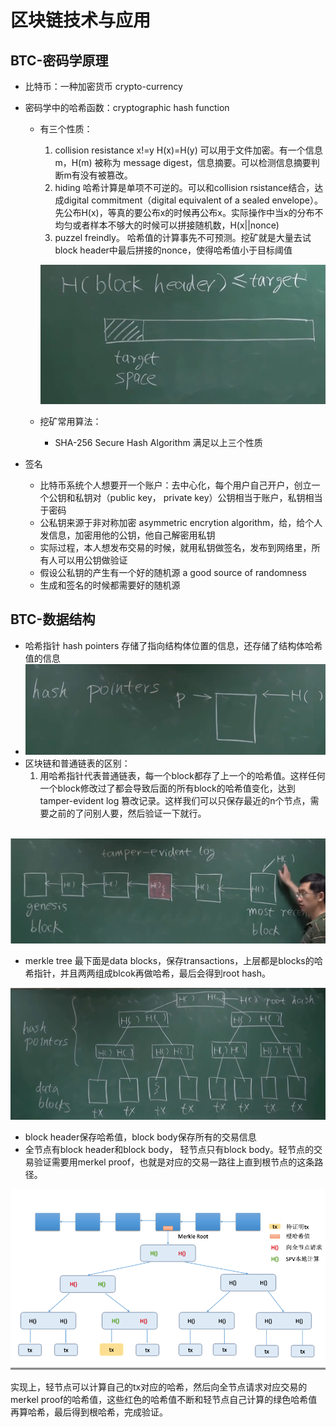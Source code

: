 # 区块链技术与应用



## BTC-密码学原理

- 比特币：一种加密货币 crypto-currency

- 密码学中的哈希函数：cryptographic hash function

  - 有三个性质：

    1. collision resistance x!=y H(x)=H(y) 可以用于文件加密。有一个信息m，H(m) 被称为 message digest，信息摘要。可以检测信息摘要判断m有没有被篡改。
    2. hiding  哈希计算是单项不可逆的。可以和collision rsistance结合，达成digital commitment（digital equivalent of a sealed envelope）。先公布H(x)，等真的要公布x的时候再公布x。实际操作中当x的分布不均匀或者样本不够大的时候可以拼接随机数，H(x||nonce)
    3. puzzel freindly。 哈希值的计算事先不可预测。挖矿就是大量去试block header中最后拼接的nonce，使得哈希值小于目标阈值

    ![image-20230619093651946](https://raw.githubusercontent.com/JeanDiable/MyGallery/main/img/image-20230619093651946.png)

  - 挖矿常用算法：
    - SHA-256 Secure Hash Algorithm 满足以上三个性质

- 签名

  - 比特币系统个人想要开一个账户：去中心化，每个用户自己开户，创立一个公钥和私钥对（public key， private key）公钥相当于账户，私钥相当于密码
  - 公私钥来源于非对称加密 asymmetric encrytion algorithm，给，给个人发信息，加密用他的公钥，他自己解密用私钥
  - 实际过程，本人想发布交易的时候，就用私钥做签名，发布到网络里，所有人可以用公钥做验证
  - 假设公私钥的产生有一个好的随机源 a good source of randomness
  - 生成和签名的时候都需要好的随机源



## BTC-数据结构

- 哈希指针 hash pointers 存储了指向结构体位置的信息，还存储了结构体哈希值的信息
- ![image-20230619095145726](https://raw.githubusercontent.com/JeanDiable/MyGallery/main/img/image-20230619095145726.png)
- 区块链和普通链表的区别：
  1. 用哈希指针代表普通链表，每一个block都存了上一个的哈希值。这样任何一个block修改过了都会导致后面的所有block的哈希值变化，达到tamper-evident log 篡改记录。这样我们可以只保存最近的n个节点，需要之前的了问别人要，然后验证一下就行。

​		![image-20230619095310724](https://raw.githubusercontent.com/JeanDiable/MyGallery/main/img/image-20230619095310724.png)

- merkle tree 最下面是data blocks，保存transactions，上层都是blocks的哈希指针，并且两两组成blcok再做哈希，最后会得到root hash。

![image-20230619095848897](https://raw.githubusercontent.com/JeanDiable/MyGallery/main/img/image-20230619095848897.png)

- block header保存哈希值，block body保存所有的交易信息
- 全节点有block header和block body， 轻节点只有block body。轻节点的交易验证需要用merkel proof，也就是对应的交易一路往上直到根节点的这条路径。

![image-20230619100857659](https://raw.githubusercontent.com/JeanDiable/MyGallery/main/img/image-20230619100857659.png)

实现上，轻节点可以计算自己的tx对应的哈希，然后向全节点请求对应交易的merkel proof的哈希值，这些红色的哈希值不断和轻节点自己计算的绿色哈希值再算哈希，最后得到根哈希，完成验证。











